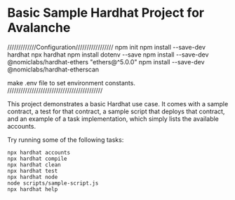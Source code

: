 # Basic Sample Hardhat Project for Avalanche
/////////////Configuration/////////////////
npm init
npm install --save-dev hardhat
npx hardhat
npm install dotenv --save
npm install --save-dev @nomiclabs/hardhat-ethers "ethers@^5.0.0" 
npm install --save-dev @nomiclabs/hardhat-etherscan

make .env file to set environment constants.
///////////////////////////////////////////

This project demonstrates a basic Hardhat use case. It comes with a sample contract, a test for that contract, a sample script that deploys that contract, and an example of a task implementation, which simply lists the available accounts.

Try running some of the following tasks:

```shell
npx hardhat accounts
npx hardhat compile
npx hardhat clean
npx hardhat test
npx hardhat node
node scripts/sample-script.js
npx hardhat help
```
